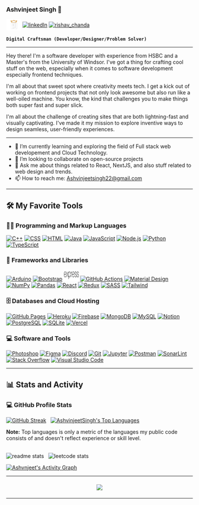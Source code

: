 ### Ashvinjeet Singh 👋 
 <a href="https://ashvinjeet.dev/" target="blank"><img align="center" src="https://github.com/AshvinjeetSingh/Portfolio/blob/master/images/logo_2.svg" alt="Ashvinjeet" height="30" width="40" /></a>
 <a href="https://www.linkedin.com/in/ashvinjeetsingh/" target="blank"><img align="center" src="https://raw.githubusercontent.com/rahuldkjain/github-profile-readme-generator/master/src/images/icons/Social/linked-in-alt.svg" alt="linkedIn" height="30" width="40" /></a>
 <a href="https://dribbble.com/AJ1998" target="blank"><img align="center" src="https://raw.githubusercontent.com/rahuldkjain/github-profile-readme-generator/master/src/images/icons/Social/dribbble.svg" alt="rishav_chanda" height="30" width="40" /></a>


**`Digital Craftsman (Developer/Designer/Problem Solver)`**


<hr/>

Hey there! I'm a software developer with experience from HSBC and a Master's from the University of Windsor. I've got a thing for crafting cool stuff on the web, especially when it comes to software development especially frontend techniques.

I'm all about that sweet spot where creativity meets tech. I get a kick out of working on frontend projects that not only look awesome but also run like a well-oiled machine. You know, the kind that challenges you to make things both super fast and super slick.

 I'm all about the challenge of creating sites that are both lightning-fast and visually captivating. I've made it my mission to explore inventive ways to design seamless, user-friendly experiences.


<hr/>

- 🌱 I’m currently learning and exploring the field of Full stack web developement and Cloud Technology. 
- 👯 I’m looking to collaborate on open-source projects 
- 💬 Ask me about things related to React, NextJS, and also stuff related to web design and trends. 
- 📫 How to reach me: Ashvinjeetsingh22@gmail.com
  
 
<hr/> 
  <summary><h2>🛠️ My Favorite Tools</h2></summary>
  <!-- Some badges are from https://github.com/Ileriayo/markdown-badges -->

  <h3>👨‍💻 Programming and Markup Languages</h3>

  <p>
      <a href="https://github.com/search?q=user%3ADenverCoder1+language%3Acpp"><img alt="C++" src="https://github.com/rahuldkjain/github-profile-readme-generator/blob/master/src/images/icons/ProgrammingLanguages/cpp.svg" height="30" width="40"></a>
      <a href="https://github.com/search?q=user%3ADenverCoder1+language%3Acss"><img alt="CSS" src="https://github.com/rahuldkjain/github-profile-readme-generator/blob/master/src/images/icons/FrontendDevelopment/css.svg" height="30" width="40"></a>
      <a href="https://github.com/search?q=user%3ADenverCoder1+language%3Ahtml"><img alt="HTML" src="https://github.com/rahuldkjain/github-profile-readme-generator/blob/master/src/images/icons/FrontendDevelopment/html.svg"  height="30" width="40" height="30" width="40"></a>
      <a href="https://github.com/search?q=user%3ADenverCoder1+language%3Ajava"><img alt="Java" src="https://github.com/rahuldkjain/github-profile-readme-generator/blob/master/src/images/icons/ProgrammingLanguages/java.svg" height="30" width="40"></a>
      <a href="https://github.com/search?q=user%3ADenverCoder1+language%3Ajavascript"><img alt="JavaScript" src="https://github.com/rahuldkjain/github-profile-readme-generator/blob/master/src/images/icons/ProgrammingLanguages/javascript.svg" height="30" width="40"></a>
      <a href="https://github.com/search?q=user%3ADenverCoder1+language%3Ajavascript"><img alt="Node.js" src="https://github.com/rahuldkjain/github-profile-readme-generator/blob/master/src/images/icons/BackendDevelopment/nodejs.svg"  height="30" width="40"></a>
      <a href="https://github.com/search?q=user%3ADenverCoder1+language%3Apython"><img alt="Python" src="https://github.com/rahuldkjain/github-profile-readme-generator/blob/master/src/images/icons/ProgrammingLanguages/python.svg" height="30" width="40"></a>
      <a href="https://github.com/search?q=user%3ADenverCoder1+language%3AtypeScript"><img alt="TypeScript" src="https://github.com/rahuldkjain/github-profile-readme-generator/blob/master/src/images/icons/ProgrammingLanguages/typescript.svg" height="30" width="40"></a>
  </p>

  <h3>🧰 Frameworks and Libraries</h3>

  <p>
      <a href="#"><img alt="Arduino" src="https://github.com/rahuldkjain/github-profile-readme-generator/blob/master/src/images/icons/Other/arduino.svg"  height="30" width="40"></a>
      <a href="#"><img alt="Bootstrap" src="https://github.com/rahuldkjain/github-profile-readme-generator/blob/master/src/images/icons/FrontendDevelopment/bootstrap.svg"  height="30" width="40"></a>
      <a href="#"><img alt="Express.js" src="https://github.com/rahuldkjain/github-profile-readme-generator/blob/master/src/images/icons/BackendDevelopment/express.svg"  height="30" width="40"></a>
      <a href="#"><img alt="GitHub Actions" src="https://img.shields.io/badge/GitHub%20Actions-2671E5.svg?logo=github%20actions&logoColor=white"></a>
      <a href="#"><img alt="Material Design" src="https://img.shields.io/badge/Material%20Design-0081CB.svg?logo=material-design&logoColor=white"></a>
      <a href="#"><img alt="NumPy" src="https://img.shields.io/badge/Numpy-013243.svg?logo=numpy&logoColor=white"></a>
      <a href="#"><img alt="Pandas" src="https://img.shields.io/badge/Pandas-150458.svg?logo=pandas&logoColor=white"></a>
      <a href="#"><img alt="React" src="https://github.com/rahuldkjain/github-profile-readme-generator/blob/master/src/images/icons/FrontendDevelopment/reactjs.svg"  height="30" width="40"></a>
      <a href="#"><img alt="Redux" src="https://github.com/rahuldkjain/github-profile-readme-generator/blob/master/src/images/icons/FrontendDevelopment/redux.svg"  height="30" width="40"></a>
      <a href="#"><img alt="SASS" src="https://github.com/rahuldkjain/github-profile-readme-generator/blob/master/src/images/icons/FrontendDevelopment/sass.svg"  height="30" width="40"></a>
      <a href="#"><img alt="Tailwind" src="https://github.com/rahuldkjain/github-profile-readme-generator/blob/master/src/images/icons/FrontendDevelopment/tailwind.svg"  height="30" width="40"></a>
  </p>

  <h3>🗄️ Databases and Cloud Hosting</h3>

  <p>
      <a href="#"><img alt="GitHub Pages" src="https://github.com/rahuldkjain/github-profile-readme-generator/blob/master/src/images/icons/Other/git.svg"  height="30" width="40"></a>
      <a href="#"><img alt="Heroku" src="https://github.com/rahuldkjain/github-profile-readme-generator/blob/master/src/images/icons/BaaS/heroku.svg"  height="30" width="40"></a>
      <a href="#"><img alt="Firebase" src="https://github.com/rahuldkjain/github-profile-readme-generator/blob/master/src/images/icons/BaaS/firebase.svg"  height="30" width="40"></a>
      <a href="#"><img alt="MongoDB" src ="https://github.com/rahuldkjain/github-profile-readme-generator/blob/master/src/images/icons/Database/mongodb.svg"  height="30" width="40"></a>
      <a href="#"><img alt="MySQL" src="https://github.com/rahuldkjain/github-profile-readme-generator/blob/master/src/images/icons/Database/mysql.svg"  height="30" width="40"></a>
      <a href="#"><img alt="Notion" src="https://img.shields.io/badge/Notion-010101.svg?logo=notion&logoColor=white"></a>
      <a href="#"><img alt="PostgreSQL" src ="https://img.shields.io/badge/PostgreSQL-316192.svg?logo=postgresql&logoColor=white"></a>
      <a href="#"><img alt="SQLite" src ="https://github.com/rahuldkjain/github-profile-readme-generator/blob/master/src/images/icons/Database/sqlite.svg"  height="30" width="40"></a>
      <a href="#"><img alt="Vercel" src="https://img.shields.io/badge/Vercel-000000.svg?logo=vercel&logoColor=white"></a>
  </p>

  <h3>💻 Software and Tools</h3>

  <p>
      <a href="#"><img alt="Photoshop" src="https://github.com/rahuldkjain/github-profile-readme-generator/blob/master/src/images/icons/Software/photoshop.svg"  height="30" width="40"></a>
      <a href="#"><img alt="Figma" src="https://github.com/rahuldkjain/github-profile-readme-generator/blob/master/src/images/icons/Software/figma.svg"  height="30" width="40"></a>
      <a href="#"><img alt="Discord" src="https://img.shields.io/badge/-Discord-5865F2.svg?logo=discord&logoColor=white"></a>
      <a href="#"><img alt="Git" src="https://img.shields.io/badge/Git-F05033.svg?logo=git&logoColor=white"></a>
      <a href="#"><img alt="Jupyter" src="https://img.shields.io/badge/Jupyter-F37626.svg?logo=Jupyter&logoColor=white"></a>
      <a href="#"><img alt="Postman" src="https://github.com/rahuldkjain/github-profile-readme-generator/blob/master/src/images/icons/Software/postman.svg"  height="30" width="40"></a>
      <a href="#"><img alt="SonarLint" src="https://img.shields.io/badge/-SonarLint-CB2029?logo=sonarlint&logoColor=white"></a>
      <a href="#"><img alt="Stack Overflow" src="https://img.shields.io/badge/-Stack%20Overflow-FE7A16?logo=stack-overflow&logoColor=white"></a>
      <a href="#"><img alt="Visual Studio Code" src="https://img.shields.io/badge/Visual%20Studio%20Code-0078d7.svg?logo=visual-studio-code&logoColor=white"></a>
  </p>


<hr/>

  <summary><h2>📊 Stats and Activity</h2></summary>

 

  <h3>💻 GitHub Profile Stats</h3>

 
  [![GitHub Streak](https://streak-stats.demolab.com?user=AshvinjeetSingh&theme=gruvbox)](https://git.io/streak-stats) &nbsp;
                  <a href="https://github.com/anuraghazra/github-readme-stats"><img alt="AshvinjeetSingh's Top Languages" src="https://denvercoder1-github-readme-stats.vercel.app/api/top-langs/?username=AshvinjeetSingh&langs_count=10&layout=compact&theme=gruvbox" height="192px"/></a>
  <br/>

  <b>Note:</b> Top languages is only a metric of the languages my public code consists of and doesn't reflect experience or skill level.

  <br/>
  <div align=justify>
   <img width=400 src="https://github-readme-stats-salesp07.vercel.app/api?username=AshvinjeetSingh&count_private=true&show_icons=true&theme=gruvbox&rank_icon=github&border_radius=10" alt="readme stats" /> &nbsp; <img width=400  src="https://leetcard.jacoblin.cool/Ashvinjeet?theme=dark&font=Antic%20Slab&ext=contest" alt="leetcode stats">
  
  <!-- https://github.com/ashutosh00710/github-readme-activity-graph -->

  <a href="https://github.com/ashutosh00710/github-readme-activity-graph"><img alt="Ashvnjeet's Activity Graph" src="https://github-readme-activity-graph.vercel.app/graph/?username=AshvinjeetSingh&theme=gruvbox" /></a>
  </div>

  <hr/>
  <h3 align="center">
    <img src="https://readme-typing-svg.herokuapp.com/?font=Righteous&size=25&center=true&vCenter=true&width=500&height=70&duration=4000&lines=Thanks+for+visiting!+✌️;+Shoot+me+a+message+on+Linkedin!;I'm+always+down+to+collab+:)">
  </h3>
  <hr/>


[website]: https://ashvinjeet.dev/
[linkedIn]:https://www.linkedin.com/in/ashvinjeetsingh/
[Dribble]:https://dribbble.com/AJ1998
<!--
**AshvinjeetSingh/AshvinjeetSingh** is a ✨ _special_ ✨ repository because its `README.md` (this file) appears on your GitHub profile.

Here are some ideas to get you started:

- 🔭 I’m currently working on ...
- 🌱 I’m currently learning ...
- 👯 I’m looking to collaborate on ...
- 🤔 I’m looking for help with ...
- 💬 Ask me about ...
- 📫 How to reach me: ...
- 😄 Pronouns: ...
- ⚡ Fun fact: ...
-->

